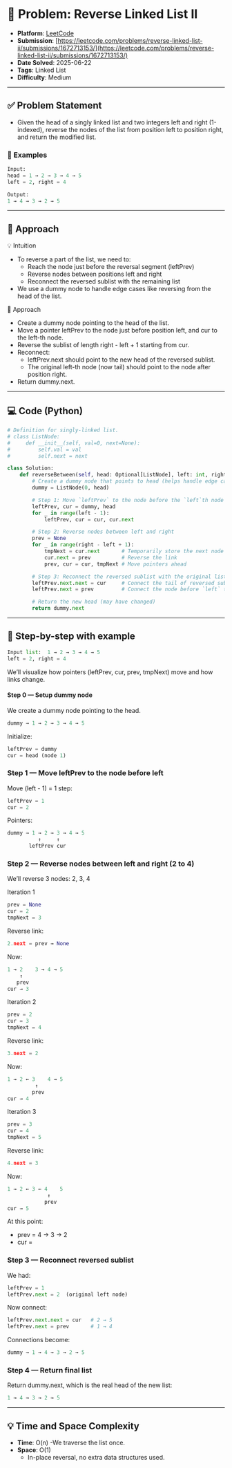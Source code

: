# 🧲 Problem: Reverse Linked List II

- **Platform**: [LeetCode](https://leetcode.com/problems/reverse-linked-list-ii/description/)
- **Submission**: [https://leetcode.com/problems/reverse-linked-list-ii/submissions/1672713153/](https://leetcode.com/problems/reverse-linked-list-ii/submissions/1672713153/)
- **Date Solved**: 2025-06-22
- **Tags**: Linked List
- **Difficulty**: Medium

---

## ✅ Problem Statement
- Given the head of a singly linked list and two integers left and right (1-indexed), reverse the nodes of the list from position left to position right, and return the modified list.
### 📌 Examples
```python
Input:
head = 1 → 2 → 3 → 4 → 5  
left = 2, right = 4

Output:
1 → 4 → 3 → 2 → 5
```
---

## 🚀 Approach
💡 Intuition
- To reverse a part of the list, we need to:
    - Reach the node just before the reversal segment (leftPrev)
    - Reverse nodes between positions left and right
    - Reconnect the reversed sublist with the remaining list
- We use a dummy node to handle edge cases like reversing from the head of the list.

👣 Approach
- Create a dummy node pointing to the head of the list.
- Move a pointer leftPrev to the node just before position left, and cur to the left-th node.
- Reverse the sublist of length right - left + 1 starting from cur.
- Reconnect:
    - leftPrev.next should point to the new head of the reversed sublist.
    - The original left-th node (now tail) should point to the node after position right.
- Return dummy.next.
---

## 💻 Code (Python)

```python
# Definition for singly-linked list.
# class ListNode:
#     def __init__(self, val=0, next=None):
#         self.val = val
#         self.next = next

class Solution:
    def reverseBetween(self, head: Optional[ListNode], left: int, right: int) -> Optional[ListNode]:
        # Create a dummy node that points to head (helps handle edge cases)
        dummy = ListNode(0, head)

        # Step 1: Move `leftPrev` to the node before the `left`th node
        leftPrev, cur = dummy, head
        for _ in range(left - 1):
            leftPrev, cur = cur, cur.next

        # Step 2: Reverse nodes between left and right
        prev = None
        for _ in range(right - left + 1):
            tmpNext = cur.next       # Temporarily store the next node
            cur.next = prev          # Reverse the link
            prev, cur = cur, tmpNext # Move pointers ahead

        # Step 3: Reconnect the reversed sublist with the original list
        leftPrev.next.next = cur     # Connect the tail of reversed sublist to the node after `right`
        leftPrev.next = prev         # Connect the node before `left` to the new head of reversed sublist

        # Return the new head (may have changed)
        return dummy.next
```

---
## 🧩 Step-by-step with example
```python
Input list:  1 → 2 → 3 → 4 → 5
left = 2, right = 4
```
We’ll visualize how pointers (leftPrev, cur, prev, tmpNext) move and how links change.

#### Step 0 — Setup dummy node
We create a dummy node pointing to the head.
```python
dummy → 1 → 2 → 3 → 4 → 5
```
Initialize:
```python
leftPrev = dummy
cur = head (node 1)
```
### Step 1 — Move leftPrev to the node before left

Move (left - 1) = 1 step:
```python
leftPrev = 1
cur = 2
```
Pointers:
```python
dummy → 1 → 2 → 3 → 4 → 5
          ↑     ↑
       leftPrev cur
```
### Step 2 — Reverse nodes between left and right (2 to 4)

We’ll reverse 3 nodes: 2, 3, 4

Iteration 1
```python
prev = None
cur = 2
tmpNext = 3
```
Reverse link:
```python
2.next = prev → None
```
Now:
```python
1 → 2    3 → 4 → 5
    ↑
   prev
cur → 3
```
Iteration 2
```python
prev = 2
cur = 3
tmpNext = 4
```
Reverse link:
```python
3.next = 2
```
Now:
```python
1 → 2 ← 3    4 → 5
         ↑
        prev
cur → 4
```
Iteration 3
```python
prev = 3
cur = 4
tmpNext = 5
```
Reverse link:
```python
4.next = 3
```
Now:
```python
1 → 2 ← 3 ← 4    5
             ↑
            prev
cur → 5
```
At this point:
 - prev = 4 → 3 → 2
 - cur = 

 ### Step 3 — Reconnect reversed sublist
 
 We had:
 ```python
leftPrev = 1
leftPrev.next = 2  (original left node)
```
Now connect:
```python
leftPrev.next.next = cur   # 2 → 5
leftPrev.next = prev       # 1 → 4
```
Connections become:
```python
dummy → 1 → 4 → 3 → 2 → 5
```
### Step 4 — Return final list

Return dummy.next, which is the real head of the new list:
```python
1 → 4 → 3 → 2 → 5
```

--- 

## 💡 Time and Space Complexity
- **Time**: O(n)
  -We traverse the list once.
- **Space**: O(1)
  - In-place reversal, no extra data structures used.
